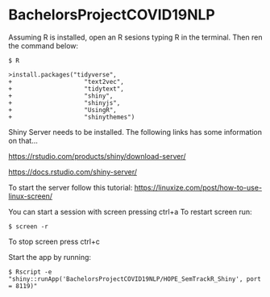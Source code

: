 # BachelorsProjectCOVID19NLP

Assuming R is installed, open an R sesions typing R in the terminal. Then ren the command below:


```
$ R

>install.packages("tidyverse",
+                    "text2vec",
+                    "tidytext",
+                    "shiny",
+                    "shinyjs",
+                    "UsingR",
+                    "shinythemes")
```
Shiny Server needs to be installed. The following links has some information on that...

https://rstudio.com/products/shiny/download-server/

https://docs.rstudio.com/shiny-server/


To start the server follow this tutorial: https://linuxize.com/post/how-to-use-linux-screen/

You can start a session with screen pressing ctrl+a To restart screen run:

```
$ screen -r 
```


To stop screen press ctrl+c


Start the app by running: 

```
$ Rscript -e "shiny::runApp('BachelorsProjectCOVID19NLP/HOPE_SemTrackR_Shiny', port = 8119)"
```
